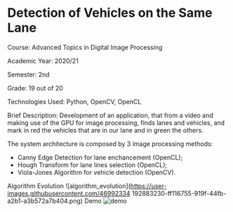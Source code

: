 # Detection of Vehicles on the Same Lane

Course: Advanced Topics in Digital Image Processing

Academic Year: 2020/21

Semester: 2nd

Grade: 19 out of 20

Technologies Used: Python, OpenCV, OpenCL

Brief Description: Development of an application, that from a video and making use of the GPU for image processing, finds lanes and vehicles, and mark in
red the vehicles that are in our lane and in green the others.

The system architecture is composed by 3 image processing methods:

- Canny Edge Detection for lane enchancement (OpenCL);
- Hough Transform for lane lines selection (OpenCL);
- Viola-Jones Algorithm for vehicle detection (OpenCV).

Algorithm Evolution
![algorithm_evolution](https://user-images.githubusercontent.com/46992334 192883230-ff116755-919f-44fb-a2b1-a3b572a7b404.png)
Demo
![demo](https://user-images.githubusercontent.com/46992334/192883218-af0e6089-5dab-4fa7-bd94-5276c680daf7.jpg)
